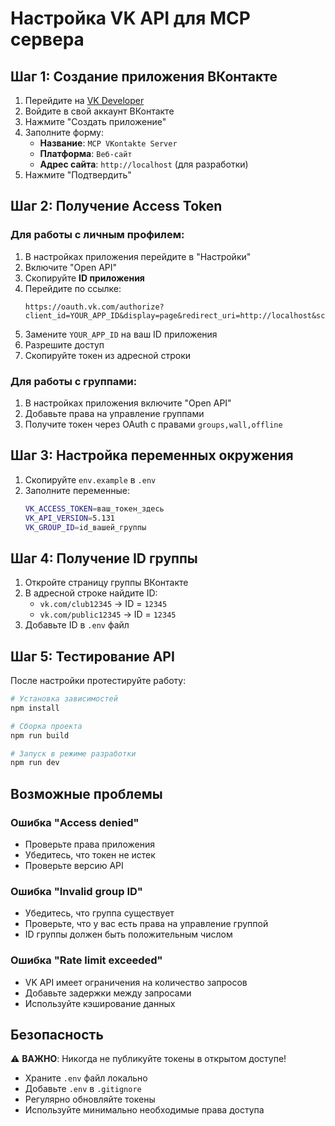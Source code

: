 # Настройка VK API для MCP сервера

## Шаг 1: Создание приложения ВКонтакте

1. Перейдите на [VK Developer](https://vk.com/dev)
2. Войдите в свой аккаунт ВКонтакте
3. Нажмите "Создать приложение"
4. Заполните форму:
   - **Название**: `MCP VKontakte Server`
   - **Платформа**: `Веб-сайт`
   - **Адрес сайта**: `http://localhost` (для разработки)
5. Нажмите "Подтвердить"

## Шаг 2: Получение Access Token

### Для работы с личным профилем:
1. В настройках приложения перейдите в "Настройки"
2. Включите "Open API"
3. Скопируйте **ID приложения**
4. Перейдите по ссылке:
   ```
   https://oauth.vk.com/authorize?client_id=YOUR_APP_ID&display=page&redirect_uri=http://localhost&scope=wall,offline&response_type=token&v=5.131
   ```
5. Замените `YOUR_APP_ID` на ваш ID приложения
6. Разрешите доступ
7. Скопируйте токен из адресной строки

### Для работы с группами:
1. В настройках приложения включите "Open API"
2. Добавьте права на управление группами
3. Получите токен через OAuth с правами `groups,wall,offline`

## Шаг 3: Настройка переменных окружения

1. Скопируйте `env.example` в `.env`
2. Заполните переменные:
   ```bash
   VK_ACCESS_TOKEN=ваш_токен_здесь
   VK_API_VERSION=5.131
   VK_GROUP_ID=id_вашей_группы
   ```

## Шаг 4: Получение ID группы

1. Откройте страницу группы ВКонтакте
2. В адресной строке найдите ID:
   - `vk.com/club12345` → ID = `12345`
   - `vk.com/public12345` → ID = `12345`
3. Добавьте ID в `.env` файл

## Шаг 5: Тестирование API

После настройки протестируйте работу:

```bash
# Установка зависимостей
npm install

# Сборка проекта
npm run build

# Запуск в режиме разработки
npm run dev
```

## Возможные проблемы

### Ошибка "Access denied"
- Проверьте права приложения
- Убедитесь, что токен не истек
- Проверьте версию API

### Ошибка "Invalid group ID"
- Убедитесь, что группа существует
- Проверьте, что у вас есть права на управление группой
- ID группы должен быть положительным числом

### Ошибка "Rate limit exceeded"
- VK API имеет ограничения на количество запросов
- Добавьте задержки между запросами
- Используйте кэширование данных

## Безопасность

⚠️ **ВАЖНО**: Никогда не публикуйте токены в открытом доступе!
- Храните `.env` файл локально
- Добавьте `.env` в `.gitignore`
- Регулярно обновляйте токены
- Используйте минимально необходимые права доступа
